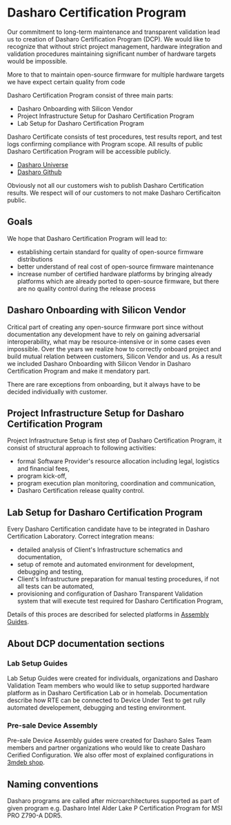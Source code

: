 # Dasharo Certification Program

Our commitment to long-term maintenance and transparent validation lead us to
creation of Dasharo Certification Program (DCP). We would like to recognize
that without strict project management, hardware integration and validation
procedures maintaining significant number of hardware targets would be
impossible.

More to that to maintain open-source firmware for multiple hardware targets we
have expect certain quality from code

Dasharo Certification Program consist of three main parts:

* Dasharo Onboarding with Silicon Vendor
* Project Infrastructure Setup for Dasharo Certification Program
* Lab Setup for Dasharo Certification Program

Dasharo Certificate consists of test procedures, test results report, and test
logs confirming compliance with Program scope. All results of public Dasharo
Certification Program will be accessible publicly.

* [Dasharo Universe](https://docs.dasharo.com)
* [Dasharo Github](https://github.com/Dasharo)

Obviously not all our customers wish to publish Dasharo Certification results.
We respect will of our customers to not make Dasharo Certificaiton public.

## Goals

We hope that Dasharo Certification Program will lead to:

* establishing certain standard for quality of open-source firmware distributions
* better understand of real cost of open-source firmware maintenance
* increase number of certified hardware platforms by bringing already
  platforms which are already ported to open-source firmware, but there are no
  quality control during the release process

## Dasharo Onboarding with Silicon Vendor

Critical part of creating any open-source firmware port since without
documentation any development have to rely on gaining adversarial
interoperability, what may be resource-intensive or in some cases even
impossible. Over the years we realize how to correctly onboard project and
build mutual relation between customers, Silicon Vendor and us. As a result we
included Dasharo Onboarding with Silicon Vendor in Dasharo Certification
Program and make it mendatory part.

There are rare exceptions from onboarding, but it always have to be decided
individually with customer.

## Project Infrastructure Setup for Dasharo Certification Program

Project Infrastructure Setup is first step of Dasharo Certification Program, it
consist of structural approach to following activities:

* formal Software Provider's resource allocation including legal, logistics and
  financial fees,
* program kick-off,
* program execution plan monitoring, coordination and communication,
* Dasharo Certification release quality control.

## Lab Setup for Dasharo Certification Program

Every Dasharo Certification candidate have to be integrated in Dasharo
Certification Laboratory. Correct integration means:

* detailed analysis of Client's Infrastructure schematics and documentation,
* setup of remote and automated environment for development, debugging and testing,
* Client's Infrastructure preparation for manual testing procedures, if not all
  tests can be automated,
* provisioning and configuration of Dasharo Transparent Validation system that
  will execute test required for Dasharo Certification Program,

Details of this proces are described for selected platforms in [Assembly Guides]().
<!--
## Limitations

Dasharo is registered trademark of 3mdeb Sp. z o.o. Poland-based limited
liability company. Only OEMs and communities, which obtained Dasharo
Certification are allowed to use Dasharo logo for open-source firmware
promotion.
-->

## About DCP documentation sections

### Lab Setup Guides

Lab Setup Guides were created for individuals, organizations and Dasharo
Validation Team members who would like to setup supported hardware platform as
in Dasharo Certification Lab or in homelab. Documentation describe how RTE can
be connected to Device Under Test to get rully automated developement,
debugging and testing environment.

### Pre-sale Device Assembly

Pre-sale Device Assembly guides were created for Dasharo Sales Team members and
partner organizations who would like to create Dasharo Cerified Configuration.
We also offer most of explained configurations in [3mdeb
shop](https://3mdeb.com/shop/).

## Naming conventions

Dasharo programs are called after microarchitectures supported as part of given
program e.g. Dasharo Intel Alder Lake P Certification Program for MSI PRO
Z790-A DDR5.
